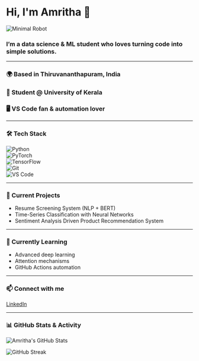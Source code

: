 # Hi, I'm Amritha 👋

![Minimal Robot](https://media.giphy.com/media/3o6Zt481isNVuQI1l6/giphy.gif)

### I’m a data science & ML student who loves turning code into simple solutions.

---

### 🌍 Based in Thiruvananthapuram, India  
### 💼 Student @ University of Kerala  
### 🖥️ VS Code fan & automation lover

---

### 🛠️ Tech Stack

![Python](https://img.shields.io/badge/Python-3670A0?style=flat&logo=python&logoColor=ffdd54)  
![PyTorch](https://img.shields.io/badge/PyTorch-F05032?style=flat&logo=pytorch&logoColor=white)  
![TensorFlow](https://img.shields.io/badge/TensorFlow-FF6F00?style=flat&logo=tensorflow&logoColor=white)  
![Git](https://img.shields.io/badge/Git-F05032?style=flat&logo=git&logoColor=white)  
![VS Code](https://img.shields.io/badge/VS_Code-007ACC?style=flat&logo=visual-studio-code&logoColor=white)  

---

### 🚀 Current Projects
- Resume Screening System (NLP + BERT)  
- Time-Series Classification with Neural Networks  
- Sentiment Analysis Driven Product Recommendation System  

---

### 🎯 Currently Learning
- Advanced deep learning  
- Attention mechanisms  
- GitHub Actions automation  

---

### 📫 Connect with me  
[LinkedIn](https://linkedin.com/in/amritha-p-s-28b906254)

---

### 📊 GitHub Stats & Activity

![Amritha's GitHub Stats](https://github-readme-stats.vercel.app/api?username=Amritha07dec&show_icons=true&theme=radical)

![GitHub Streak](https://github-readme-streak-stats.herokuapp.com/?user=Amritha07dec&theme=radical)
